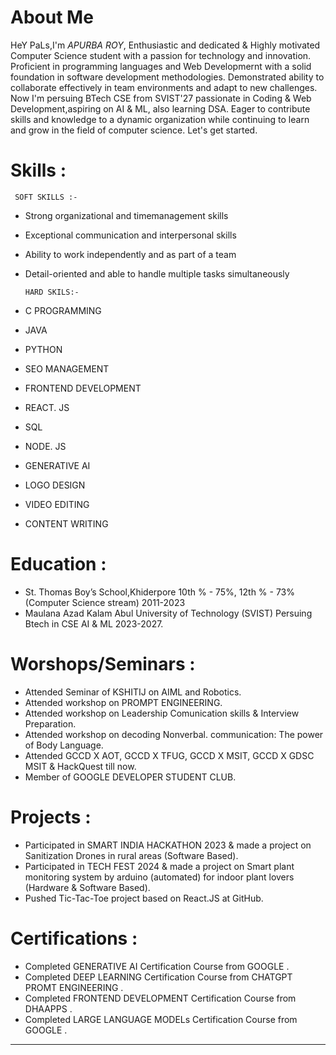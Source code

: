 # About Me 
HeY PaLs,I'm *APURBA ROY*, Enthusiastic and dedicated & Highly motivated Computer Science student with a passion for technology
and innovation. Proficient in programming languages and Web Developmernt with a solid foundation in software development methodologies. Demonstrated ability to collaborate effectively in team environments and adapt to new challenges. Now I'm persuing BTech CSE from SVIST'27 passionate in Coding & Web Development,aspiring on AI & ML, also learning DSA. Eager to contribute skills and knowledge to a dynamic organization while continuing to learn and grow in the field of computer science. 
Let's get started.

# Skills :
     SOFT SKILLS :-
* Strong organizational and timemanagement skills
* Exceptional communication and interpersonal skills
* Ability to work independently and as part of a team
* Detail-oriented and able to handle multiple tasks simultaneously
      
      HARD SKILS:-
* C PROGRAMMING
* JAVA
* PYTHON
* SEO MANAGEMENT
* FRONTEND DEVELOPMENT
* REACT. JS
* SQL
* NODE. JS
* GENERATIVE AI
* LOGO DESIGN
* VIDEO EDITING
* CONTENT WRITING

# Education :
* St. Thomas Boy’s School,Khiderpore 10th % - 75%,
  12th % - 73% (Computer Science stream) 2011-2023
* Maulana Azad Kalam Abul University of Technology (SVIST) Persuing Btech in CSE AI & ML 2023-2027.

# Worshops/Seminars :
* Attended Seminar of KSHITIJ on AIML and Robotics.
* Attended workshop on PROMPT ENGINEERING.
* Attended workshop on Leadership Comunication skills & Interview Preparation.
* Attended workshop on decoding Nonverbal. communication: The power of Body Language.
* Attended GCCD X AOT, GCCD X TFUG, GCCD X MSIT, GCCD X GDSC MSIT & HackQuest till now.
* Member of GOOGLE DEVELOPER STUDENT CLUB.

# Projects :
* Participated in SMART INDIA HACKATHON 2023 & made a project on Sanitization Drones in rural areas (Software Based).
* Participated in TECH FEST 2024 & made a project on Smart plant monitoring system by arduino (automated) for indoor plant lovers (Hardware & Software Based).
* Pushed Tic-Tac-Toe project based on React.JS at GitHub.

# Certifications :
* Completed GENERATIVE AI Certification Course from GOOGLE .
* Completed DEEP LEARNING Certification Course from CHATGPT PROMT ENGINEERING .
* Completed FRONTEND DEVELOPMENT Certification Course from DHAAPPS .
* Completed LARGE LANGUAGE MODELs Certification Course from GOOGLE .
_______________________________________________
